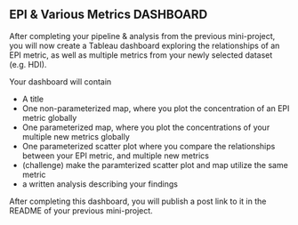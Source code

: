 ## EPI & Various Metrics DASHBOARD

After completing your pipeline & analysis from the previous mini-project, you will now create a Tableau dashboard exploring the relationships of an EPI metric, as well as multiple metrics from your newly selected dataset (e.g. HDI).

Your dashboard will contain
* A title
* One non-parameterized map, where you plot the concentration of an EPI metric globally
* One parameterized map, where you plot the concentrations of your multiple new metrics globally
* One parameterized scatter plot where you compare the relationships between your EPI metric, and multiple new metrics
* (challenge) make the paramterized scatter plot and map utilize the same metric
* a written analysis describing your findings

After completing this dashboard, you will publish a post link to it in the README of your previous mini-project.